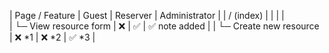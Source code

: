 | Page / Feature	| Guest |	Reserver | Administrator |
| / (index)	| | | |		
| └─ View resource form	| ❌	| ✅	| ✅ note added |
| └─ Create new resource	| ❌ *1	| ❌ *2	| ✅ *3 |
